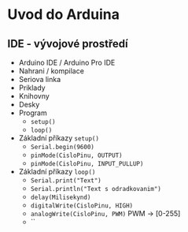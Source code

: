 # Uvod do Arduina

## IDE - vývojové prostředí
- Arduino IDE / Arduino Pro IDE
- Nahrani / kompilace
- Seriova linka
- Priklady
- Knihovny
- Desky
- Program
  - `setup()`
  - `loop()`
- Základní příkazy `setup()`
  - `Serial.begin(9600)`
  - `pinMode(CisloPinu, OUTPUT)`
  - `pinMode(CisloPinu, INPUT_PULLUP)`
- Základní příkazy `loop()`
  - `Serial.print("Text")`
  - `Serial.println("Text s odradkovanim")`
  - `delay(Milisekynd)`
  - `digitalWrite(CisloPinu, HIGH)`
  - `analogWrite(CisloPinu, PWM)` PWM -> [0-255]
  - ``